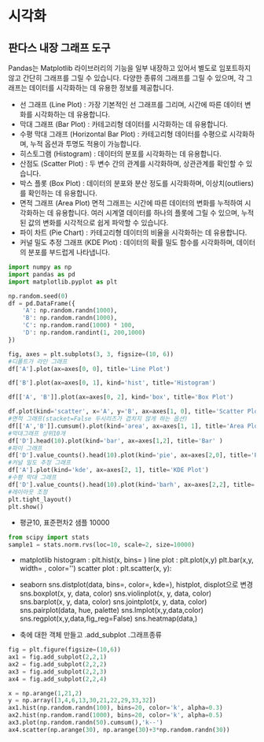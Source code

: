 # 시각화

##  판다스 내장 그래프 도구

Pandas는 Matplotlib 라이브러리의 기능을 일부 내장하고 있어서 별도로 임포트하지 않고 간단히 그래프를 그릴 수 있습니다. 다양한 종류의 그래프를 그릴 수 있으며, 각 그래프는 데이터를 시각화하는 데 유용한 정보를 제공합니다.
- 선 그래프 (Line Plot) :
가장 기본적인 선 그래프를 그리며, 시간에 따른 데이터 변화를 시각화하는 데 유용합니다.
- 막대 그래프 (Bar Plot) :
카테고리형 데이터를 시각화하는 데 유용합니다.
- 수평 막대 그래프 (Horizontal Bar Plot) :
카테고리형 데이터를 수평으로 시각화하며, 누적 옵션과 투명도 적용이 가능합니다.
- 히스토그램 (Histogram) :
데이터의 분포를 시각화하는 데 유용합니다.
- 산점도 (Scatter Plot) :
두 변수 간의 관계를 시각화하며, 상관관계를 확인할 수 있습니다.
- 박스 플롯 (Box Plot) :
데이터의 분포와 분산 정도를 시각화하며, 이상치(outliers)를 확인하는 데 유용합니다.
- 면적 그래프 (Area Plot)
면적 그래프는 시간에 따른 데이터의 변화를 누적하여 시각화하는 데 유용합니다. 여러 시계열 데이터를 하나의 플롯에 그릴 수 있으며, 누적된 값의 변화를 시각적으로 쉽게 파악할 수 있습니다.
- 파이 차트 (Pie Chart) :
카테고리형 데이터의 비율을 시각화하는 데 유용합니다.
- 커널 밀도 추정 그래프 (KDE Plot) :
데이터의 확률 밀도 함수를 시각화하며, 데이터의 분포를 부드럽게 나타냅니다.

```python
import numpy as np
import pandas as pd
import matplotlib.pyplot as plt

np.random.seed(0)
df = pd.DataFrame({
    'A': np.random.randn(1000),
    'B': np.random.randn(1000),
    'C': np.random.rand(1000) * 100,
    'D': np.random.randint(1, 200,1000)  
})

fig, axes = plt.subplots(3, 3, figsize=(10, 6))
#디폴트가 라인 그래프
df['A'].plot(ax=axes[0, 0], title='Line Plot')

df['B'].plot(ax=axes[0, 1], kind='hist', title='Histogram')

df[['A', 'B']].plot(ax=axes[0, 2], kind='box', title='Box Plot')

df.plot(kind='scatter', x='A', y='B', ax=axes[1, 0], title='Scatter Plot')
#면적 그래프(stacket=False 두시리즈가 겹치지 않게 하는 옵션)
df[['A','B']].cumsum().plot(kind='area', ax=axes[1, 1], title='Area Plot', stacked=False)
#막대그래프 상위10개
df['D'].head(10).plot(kind='bar', ax=axes[1,2], title='Bar' )
#파이 그래프
df['D'].value_counts().head(10).plot(kind='pie', ax=axes[2,0], title='Pie Chart')
#커널 밀도 추정 그래프
df['A'].plot(kind='kde', ax=axes[2, 1], title='KDE Plot')
#수평 막대 그래프
df['D'].value_counts().head(10).plot(kind='barh', ax=axes[2,2], title='horizon bar chart') 
#레이아웃 조정
plt.tight_layout()
plt.show()
```

- 평균10, 표준편차2 샘플 10000

```python
from scipy import stats
sample1 = stats.norm.rvs(loc=10, scale=2, size=10000)
```

- matplotlib
histogram : plt.hist(x, bins= )
line plot : plt.plot(x,y)
plt.bar(x,y, width= , color='')
scatter plot : plt.scatter(x, y):

- seaborn
sns.distplot(data, bins=, color=, kde=), histplot, displot으로 변경
sns.boxplot(x, y, data, color)
sns.violinplot(x, y, data, color)
sns.barplot(x, y, data, color)
sns.jointplot(x, y, data, color)
sns.pairplot(data, hue, palette)
sns.lmplot(x,y,data,color)
sns.regplot(x,y,data,fig_reg=False)
sns.heatmap(data,)

- 축에 대한 객체 만들고 .add_subplot .그래프종류

```py
fig = plt.figure(figsize=(10,6))
ax1 = fig.add_subplot(2,2,1)
ax2 = fig.add_subplot(2,2,2)
ax3 = fig.add_subplot(2,2,3)
ax4 = fig.add_subplot(2,2,4)

x = np.arange(1,21,2)
y = np.array([3,4,6,13,30,21,22,29,33,32])
ax1.hist(np.random.randn(100), bins=20, color='k', alpha=0.3)
ax2.hist(np.random.rand(1000), bins=20, color='k', alpha=0.5)
ax3.plot(np.random.randn(50).cumsum(),'k--')
ax4.scatter(np.arange(30), np.arange(30)+3*np.random.randn(30))
```

